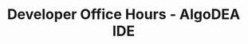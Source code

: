 ---
title: "Developer Office Hours - AlgoDEA IDE"
description: "This guide introduces and gives an indepth guide of how to set up and use the AlgoDEA IntelliJ IDE."
type: "course"
category: "Developer Office Hours,Development Env"
difficulty: "Intermediate"
summary: "Using AlgoDEA IntelliJ IDE"
file_path: ""
image: "https://assets-global.website-files.com/5e39e095596498a8b9624af1/5ffca6e3e0d8ad9231cc2af6_Portfolio-course---final.png"
link: "https://www.youtube.com/watch?v=H2YunKfMQlI&list=PLpAdAjL5F75CnEULZXsJHhvKB_yPEuRR4&index=10&ab_channel=Algorand"
status: "open"
---